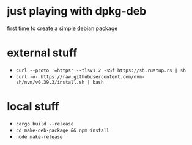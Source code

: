 # just playing with dpkg-deb

first time to create a simple debian package

# external stuff

- `curl --proto '=https' --tlsv1.2 -sSf https://sh.rustup.rs | sh`
- `curl -o- https://raw.githubusercontent.com/nvm-sh/nvm/v0.39.3/install.sh | bash`

# local stuff

- `cargo build --release`
- `cd make-deb-package && npm install`
- `node make-release`

